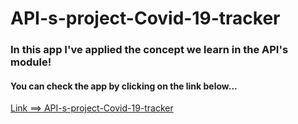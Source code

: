 # API-s-project-Covid-19-tracker

### In this app I've applied the concept we learn in the API's module!

#### You can check the app by clicking on the link below...
[Link ==> API-s-project-Covid-19-tracker](https://eyadalsaba.github.io/API-s-project-Covid-19-tracker/)
